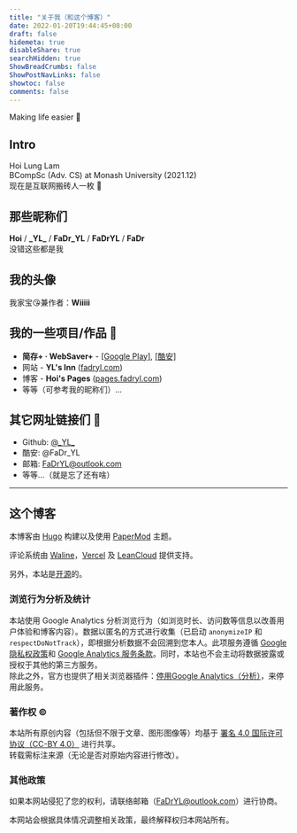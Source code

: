 ```yaml
---
title: "关于我（和这个博客）"
date: 2022-01-20T19:44:45+08:00
draft: false
hidemeta: true
disableShare: true
searchHidden: true
ShowBreadCrumbs: false
ShowPostNavLinks: false
showtoc: false
comments: false
---
```

Making life easier :rocket:  

## Intro
Hoi Lung Lam  
BCompSc (Adv. CS) at Monash University (2021.12)  
现在是互联网搬砖人一枚 :construction_worker: 

## 那些昵称们
**Hoi** / **\_YL\_** / **FaDr_YL** / **FaDrYL** / **FaDr**  
没错这些都是我

## 我的头像
我家宝:kissing_heart:兼作者：**Wiiiii**

## 我的一些项目/作品 :raised_hands:
- **简存+ · WebSaver+** - [[Google Play]](https://play.google.com/store/apps/details?id=com.fadryl.websaverplus), [[酷安]](https://www.coolapk.com/apk/286289)  
- 网站 - **YL's Inn** ([fadryl.com](https://fadryl.com/))  
- 博客 - **Hoi's Pages** ([pages.fadryl.com](https://pages.fadryl.com/))  
- 等等（可参考我的昵称们）...

## 其它网址链接们 :link:
- Github: [@\_YL\_](https://github.com/FaDrYL)
- 酷安: @FaDr_YL
- 邮箱: FaDrYL@outlook.com
- 等等...（就是忘了还有啥）

---

## 这个博客
本博客由 [Hugo](https://gohugo.io/) 构建以及使用 [PaperMod](https://github.com/adityatelange/hugo-PaperMod) 主题。  

评论系统由 [Waline](https://waline.js.org/)，[Vercel](https://vercel.com/) 及 [LeanCloud](https://leancloud.app/) 提供支持。  

另外，本站是[开源](https://github.com/FaDrYL/Hoi-s-Pages)的。

### 浏览行为分析及统计
本站使用 Google Analytics 分析浏览行为（如浏览时长、访问数等信息以改善用户体验和博客内容）。数据以匿名的方式进行收集（已启动 `anonymizeIP` 和 `respectDoNotTrack`），即根据分析数据不会回溯到您本人。此项服务遵循 [Google 隐私权政策](https://policies.google.com/privacy)和 [Google Analytics 服务条款](https://marketingplatform.google.com/about/analytics/terms/cn/)。同时，本站也不会主动将数据披露或授权于其他的第三方服务。  
除此之外，官方也提供了相关浏览器插件：[停用Google Analytics（分析）](https://tools.google.com/dlpage/gaoptout)，来停用此服务。

### 著作权 :copyright:
本站所有原创内容（包括但不限于文章、图形图像等）均基于 [署名 4.0 国际许可协议（CC-BY 4.0）](https://creativecommons.org/licenses/by/4.0/deed.zh) 进行共享。  
转载需标注来源（无论是否对原始内容进行修改）。

### 其他政策
如果本网站侵犯了您的权利，请联络邮箱（FaDrYL@outlook.com）进行协商。  

本网站会根据具体情况调整相关政策，最终解释权归本网站所有。
